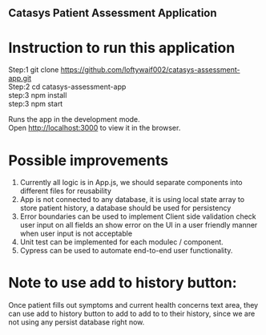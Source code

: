 ## Catasys Patient Assessment Application

# Instruction to run this application

Step:1 git clone https://github.com/loftywaif002/catasys-assessment-app.git<br />
Step:2 cd catasys-assessment-app<br />
step:3 npm install<br />
step:3 npm start<br />

Runs the app in the development mode.<br />
Open [http://localhost:3000](http://localhost:3000) to view it in the browser.

# Possible improvements

1. Currently all logic is in App.js, we should separate components into different files for reusability<br />
2. App is not connected to any database, it is using local state array to store patient history, a database should be used for persistency<br />
3. Error boundaries can be used to implement Client side validation check user input on all fields an show error on the UI in a user friendly manner when user input is not acceptable<br />
4. Unit test can be implemented for each modulec / component.<br />
5. Cypress can be used to automate end-to-end user functionality.<br />

# Note to use add to history button:

Once patient fills out symptoms and current health concerns text area, they can use add to history button to add to add to to their history, since we are not using any persist database right now.
